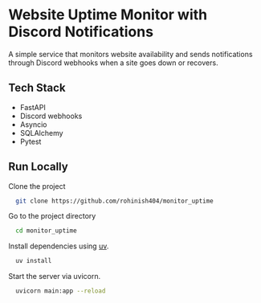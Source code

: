 # Website Uptime Monitor with Discord Notifications

A simple service that monitors website availability and sends notifications through Discord webhooks when a site goes down or recovers.

## Tech Stack

- FastAPI
- Discord webhooks
- Asyncio
- SQLAlchemy
- Pytest


## Run Locally

Clone the project

```bash
  git clone https://github.com/rohinish404/monitor_uptime
```

Go to the project directory

```bash
  cd monitor_uptime
```

Install dependencies using [uv](https://docs.astral.sh/uv/).

```bash
  uv install
```

Start the server via uvicorn.

```bash
  uvicorn main:app --reload
```




